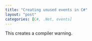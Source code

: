 ```yaml
---
title: "Creating unused events in C#"
layout: "post"
categories: [C#, .Net, events]
---
```


This creates a compiler warning.